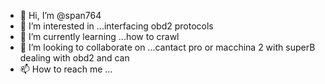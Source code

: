 - 👋 Hi, I’m @span764
- 👀 I’m interested in ...interfacing obd2 protocols
- 🌱 I’m currently learning ...how to crawl
- 💞️ I’m looking to collaborate on ...cantact pro or macchina 2 with superB dealing with obd2 and can
- 📫 How to reach me ...

<!---
span764/span764 is a ✨ special ✨ repository because its `README.md` (this file) appears on your GitHub profile.
You can click the Preview link to take a look at your changes.
--->
